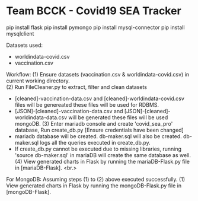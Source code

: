 # Team BCCK - Covid19 SEA Tracker

pip install flask
pip install pymongo
pip install mysql-connector
pip install mysqlclient

Datasets used:
* worldindata-covid.csv
* vaccination.csv 

Workflow: 
(1) Ensure datasets (vaccination.csv & worldindata-covid.csv) in current working directory. <br/>
(2) Run FileCleaner.py to extract, filter and clean datasets <br/>
* [cleaned]-vaccination-data.csv and [cleaned]-worldindata-covid.csv files will be genereated
        these files will be used for RDBMS.
* [JSON]-[cleaned]-vaccination-data.csv and [JSON]-[cleaned]-worldindata-data.csv will be generated these files will be used mongoDB.
(3) Enter mariadb console and create 'covid_sea_pro' database, Run create_db.py [Ensure credentials have been changed] <br/>
* mariadb database will be created. db-maker.sql will also be created. db-maker.sql logs all the queries executed in create_db.py.
*  If create_db.py cannot be executed due to missing libraries, running 'source db-maker.sql' in mariaDB will create the same database as well. 
(4) View generated charts in Flask by running the mariaDB-Flask.py file in [mariaDB-Flask]. <br.>

For MongoDB:
Assuming steps (1) to (2) above executed successfully.
(1) View generated charts in Flask by running the mongoDB-Flask.py file in [mongoDB-Flask].